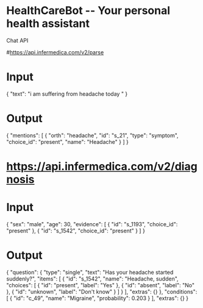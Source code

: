# HealthCareBot -- Your personal health assistant

Chat API

#https://api.infermedica.com/v2/parse

# Input
{
    "text": "i am suffering from headache today "
}

# Output
{
    "mentions": [
        {
            "orth": "headache",
            "id": "s_21",
            "type": "symptom",
            "choice_id": "present",
            "name": "Headache"
        }
    ]
}

# https://api.infermedica.com/v2/diagnosis
# Input
{
  "sex": "male",
  "age": 30,
  "evidence": [
    {
      "id": "s_1193",
      "choice_id": "present"
    },
    {
      "id": "s_1542",
      "choice_id": "present"
    }
  ]
}

# Output
{
    "question": {
        "type": "single",
        "text": "Has your headache started suddenly?",
        "items": [
            {
                "id": "s_1542",
                "name": "Headache, sudden",
                "choices": [
                    {
                        "id": "present",
                        "label": "Yes"
                    },
                    {
                        "id": "absent",
                        "label": "No"
                    },
                    {
                        "id": "unknown",
                        "label": "Don't know"
                    }
                ]
            }
        ],
        "extras": {}
    },
    "conditions": [
        {
            "id": "c_49",
            "name": "Migraine",
            "probability": 0.203
        }
    ],
    "extras": {}
}
